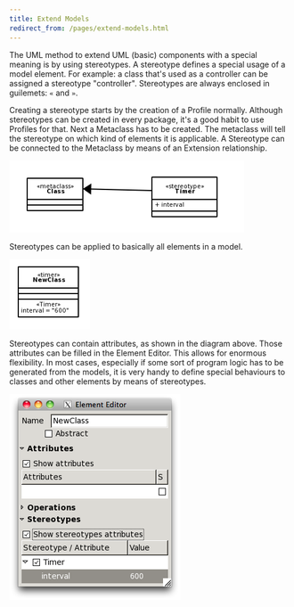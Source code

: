 ```yaml
---
title: Extend Models
redirect_from: /pages/extend-models.html
---
```


The UML method to extend UML (basic) components with a special meaning
is by using stereotypes. A stereotype defines a special usage of a model
element. For example: a class that's used as a controller can be
assigned a stereotype "controller". Stereotypes are always enclosed
in guilemets: `«` and `»`.

Creating a stereotype starts by the creation of a Profile normally.
Although stereotypes can be created in every package, it's a good habit
to use Profiles for that. Next a Metaclass has to be created. The
metaclass will tell the stereotype on which kind of elements it is
applicable. A Stereotype can be connected to the Metaclass by means of
an Extension relationship.

![simple stereotype](/images/simplestereotype.png)

Stereotypes can be applied to basically all elements in a model.

![stereotyped class](/images/stereotypedclass.png)

Stereotypes can contain attributes, as shown in the diagram above. Those
attributes can be filled in the Element Editor. This allows for enormous
flexibility. In most cases, especially if some sort of program logic has
to be generated from the models, it is very handy to define special
behaviours to classes and other elements by means of stereotypes.

![stereotype edit](/images/stereotypeedit.png)
